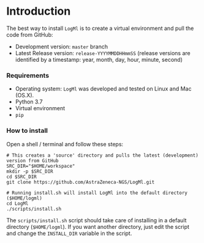 
# Introduction

The best way to install `LogMl` is to create a virtual environment and pull the code from GitHub:
- Development version: `master` branch
- Latest Release version: `release-YYYYMMDDHHmmSS` (release versions are identified by a timestamp: year, month, day, hour, minute, second)

### Requirements

- Operating system: `LogMl` was developed and tested on Linux and Mac (OS.X).
- Python 3.7
- Virtual environment
- `pip`

### How to install

Open a shell / terminal and follow these steps:

```
# This creates a 'source' directory and pulls the latest (development) version from GitHub
SRC_DIR="$HOME/workspace"
mkdir -p $SRC_DIR
cd $SRC_DIR
git clone https://github.com/AstraZeneca-NGS/LogMl.git

# Running install.sh will install LogMl into the default directory ($HOME/logml)
cd LogMl
./scripts/install.sh
```

The `scripts/install.sh` script should take care of installing in a default directory (`$HOME/logml`).
If you want another directory, just edit the script and change the `INSTALL_DIR` variable in the script.
